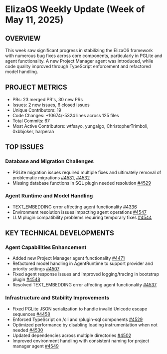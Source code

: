 # ElizaOS Weekly Update (Week of May 11, 2025)

## OVERVIEW
This week saw significant progress in stabilizing the ElizaOS framework with numerous bug fixes across core components, particularly in PGLite and agent functionality. A new Project Manager agent was introduced, while code quality improved through TypeScript enforcement and refactored model handling.

## PROJECT METRICS
- PRs: 23 merged PR's, 30 new PRs
- Issues: 2 new issues, 6 closed issues
- Unique Contributors: 19
- Code Changes: +10674/-5324 lines across 125 files
- Total Commits: 67
- Most Active Contributors: wtfsayo, yungalgo, ChristopherTrimboli, 0xbbjoker, harperaa

## TOP ISSUES

### Database and Migration Challenges
- PGLite migration issues required multiple fixes and ultimately removal of problematic migrations [#4531](https://github.com/elizaos/eliza/pull/4531), [#4532](https://github.com/elizaos/eliza/pull/4532)
- Missing database functions in SQL plugin needed resolution [#4529](https://github.com/elizaos/eliza/pull/4529)

### Agent Runtime and Model Handling
- TEXT_EMBEDDING error affecting agent functionality [#4336](https://github.com/elizaos/eliza/issues/4336)
- Environment resolution issues impacting agent operations [#4547](https://github.com/elizaos/eliza/pull/4547)
- LLM plugin compatibility problems requiring temporary fixes [#4544](https://github.com/elizaos/eliza/pull/4544)

## KEY TECHNICAL DEVELOPMENTS

### Agent Capabilities Enhancement
- Added new Project Manager agent functionality [#4471](https://github.com/elizaos/eliza/pull/4471)
- Refactored model handling in AgentRuntime to support provider and priority settings [#4507](https://github.com/elizaos/eliza/pull/4507)
- Fixed agent response issues and improved logging/tracing in bootstrap plugin [#4548](https://github.com/elizaos/eliza/pull/4548)
- Resolved TEXT_EMBEDDING error affecting agent functionality [#4537](https://github.com/elizaos/eliza/pull/4537)

### Infrastructure and Stability Improvements
- Fixed PGLite JSON serialization to handle invalid Unicode escape sequences [#4458](https://github.com/elizaos/eliza/pull/4458)
- Enforced TypeScript on /cli and /plugin-sql components [#4529](https://github.com/elizaos/eliza/pull/4529)
- Optimized performance by disabling loading instrumentation when not needed [#4530](https://github.com/elizaos/eliza/pull/4530)
- Updated dependencies across multiple directories [#4502](https://github.com/elizaos/eliza/pull/4502)
- Improved environment handling with consistent naming for project manager agent [#4549](https://github.com/elizaos/eliza/pull/4549)